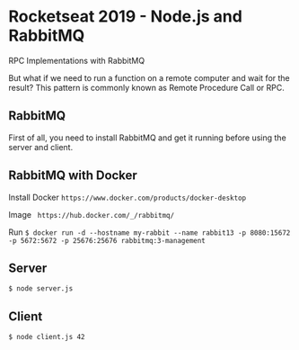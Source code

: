 # Rocketseat 2019 - Node.js and RabbitMQ
RPC Implementations with RabbitMQ

But what if we need to run a function on a remote computer and wait for the result? This pattern is commonly known as Remote Procedure Call or RPC.

## RabbitMQ
First of all, you need to install RabbitMQ and get it running before using the server and client.

## RabbitMQ with Docker
Install Docker
``` https://www.docker.com/products/docker-desktop ```

Image
``` https://hub.docker.com/_/rabbitmq/```

Run
```$ docker run -d --hostname my-rabbit --name rabbit13 -p 8080:15672 -p 5672:5672 -p 25676:25676 rabbitmq:3-management```

## Server
```$ node server.js```

## Client
```$ node client.js 42```

